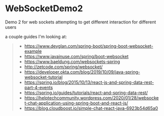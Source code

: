 # WebSocketDemo2
Demo 2 for web sockets attempting to get different interaction for different users

a couple guides I'm looking at:

> - https://www.devglan.com/spring-boot/spring-boot-websocket-example
> - https://www.javainuse.com/spring/boot-websocket
> - https://www.baeldung.com/websockets-spring
> - http://zetcode.com/spring/websocket/
> - https://developer.okta.com/blog/2019/10/09/java-spring-websocket-tutorial
> - https://spring.io/blog/2015/10/13/react-js-and-spring-data-rest-part-4-events
> - https://spring.io/guides/tutorials/react-and-spring-data-rest/
> - https://helptechcommunity.wordpress.com/2020/01/28/websocket-chat-application-using-spring-boot-and-react-js/
> - https://blog.cloudboost.io/simple-chat-react-java-6923b54d65a0
